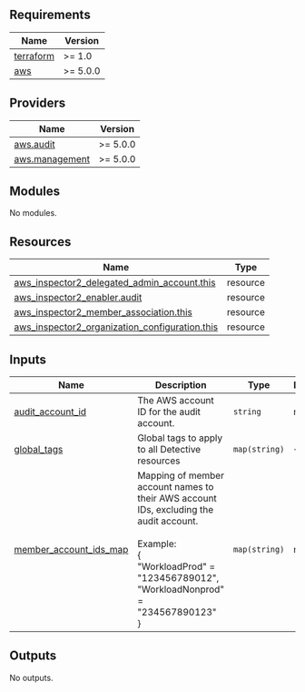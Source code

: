 <!-- BEGIN_TF_DOCS -->
## Requirements

| Name | Version |
|------|---------|
| <a name="requirement_terraform"></a> [terraform](#requirement\_terraform) | >= 1.0 |
| <a name="requirement_aws"></a> [aws](#requirement\_aws) | >= 5.0.0 |

## Providers

| Name | Version |
|------|---------|
| <a name="provider_aws.audit"></a> [aws.audit](#provider\_aws.audit) | >= 5.0.0 |
| <a name="provider_aws.management"></a> [aws.management](#provider\_aws.management) | >= 5.0.0 |

## Modules

No modules.

## Resources

| Name | Type |
|------|------|
| [aws_inspector2_delegated_admin_account.this](https://registry.terraform.io/providers/hashicorp/aws/latest/docs/resources/inspector2_delegated_admin_account) | resource |
| [aws_inspector2_enabler.audit](https://registry.terraform.io/providers/hashicorp/aws/latest/docs/resources/inspector2_enabler) | resource |
| [aws_inspector2_member_association.this](https://registry.terraform.io/providers/hashicorp/aws/latest/docs/resources/inspector2_member_association) | resource |
| [aws_inspector2_organization_configuration.this](https://registry.terraform.io/providers/hashicorp/aws/latest/docs/resources/inspector2_organization_configuration) | resource |

## Inputs

| Name | Description | Type | Default | Required |
|------|-------------|------|---------|:--------:|
| <a name="input_audit_account_id"></a> [audit\_account\_id](#input\_audit\_account\_id) | The AWS account ID for the audit account. | `string` | n/a | yes |
| <a name="input_global_tags"></a> [global\_tags](#input\_global\_tags) | Global tags to apply to all Detective resources | `map(string)` | `{}` | no |
| <a name="input_member_account_ids_map"></a> [member\_account\_ids\_map](#input\_member\_account\_ids\_map) | Mapping of member account names to their AWS account IDs, excluding the audit account.<br/><br/>Example:<br/>  {<br/>    "WorkloadProd"     = "123456789012",<br/>    "WorkloadNonprod"  = "234567890123"<br/>  } | `map(string)` | n/a | yes |

## Outputs

No outputs.
<!-- END_TF_DOCS -->